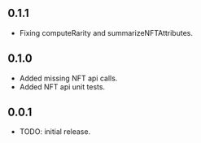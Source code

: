 ## 0.1.1
* Fixing computeRarity and summarizeNFTAttributes.

## 0.1.0
* Added missing NFT api calls.
* Added NFT api unit tests.

## 0.0.1
* TODO: initial release.
